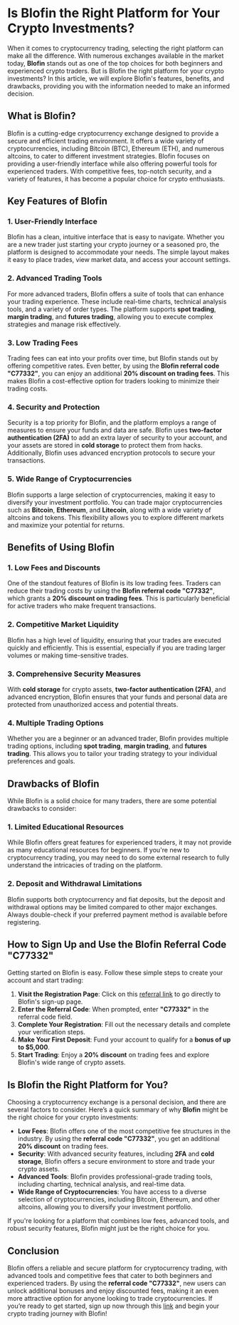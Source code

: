 # Is Blofin the Right Platform for Your Crypto Investments?

When it comes to cryptocurrency trading, selecting the right platform can make all the difference. With numerous exchanges available in the market today, **Blofin** stands out as one of the top choices for both beginners and experienced crypto traders. But is Blofin the right platform for your crypto investments? In this article, we will explore Blofin's features, benefits, and drawbacks, providing you with the information needed to make an informed decision.

## What is Blofin?

Blofin is a cutting-edge cryptocurrency exchange designed to provide a secure and efficient trading environment. It offers a wide variety of cryptocurrencies, including Bitcoin (BTC), Ethereum (ETH), and numerous altcoins, to cater to different investment strategies. Blofin focuses on providing a user-friendly interface while also offering powerful tools for experienced traders. With competitive fees, top-notch security, and a variety of features, it has become a popular choice for crypto enthusiasts.

## Key Features of Blofin

### 1. **User-Friendly Interface**
Blofin has a clean, intuitive interface that is easy to navigate. Whether you are a new trader just starting your crypto journey or a seasoned pro, the platform is designed to accommodate your needs. The simple layout makes it easy to place trades, view market data, and access your account settings.

### 2. **Advanced Trading Tools**
For more advanced traders, Blofin offers a suite of tools that can enhance your trading experience. These include real-time charts, technical analysis tools, and a variety of order types. The platform supports **spot trading**, **margin trading**, and **futures trading**, allowing you to execute complex strategies and manage risk effectively.

### 3. **Low Trading Fees**
Trading fees can eat into your profits over time, but Blofin stands out by offering competitive rates. Even better, by using the **Blofin referral code "C77332"**, you can enjoy an additional **20% discount on trading fees**. This makes Blofin a cost-effective option for traders looking to minimize their trading costs.

### 4. **Security and Protection**
Security is a top priority for Blofin, and the platform employs a range of measures to ensure your funds and data are safe. Blofin uses **two-factor authentication (2FA)** to add an extra layer of security to your account, and your assets are stored in **cold storage** to protect them from hacks. Additionally, Blofin uses advanced encryption protocols to secure your transactions.

### 5. **Wide Range of Cryptocurrencies**
Blofin supports a large selection of cryptocurrencies, making it easy to diversify your investment portfolio. You can trade major cryptocurrencies such as **Bitcoin**, **Ethereum**, and **Litecoin**, along with a wide variety of altcoins and tokens. This flexibility allows you to explore different markets and maximize your potential for returns.

## Benefits of Using Blofin

### 1. **Low Fees and Discounts**
One of the standout features of Blofin is its low trading fees. Traders can reduce their trading costs by using the **Blofin referral code "C77332"**, which grants a **20% discount on trading fees**. This is particularly beneficial for active traders who make frequent transactions.

### 2. **Competitive Market Liquidity**
Blofin has a high level of liquidity, ensuring that your trades are executed quickly and efficiently. This is essential, especially if you are trading larger volumes or making time-sensitive trades.

### 3. **Comprehensive Security Measures**
With **cold storage** for crypto assets, **two-factor authentication (2FA)**, and advanced encryption, Blofin ensures that your funds and personal data are protected from unauthorized access and potential threats.

### 4. **Multiple Trading Options**
Whether you are a beginner or an advanced trader, Blofin provides multiple trading options, including **spot trading**, **margin trading**, and **futures trading**. This allows you to tailor your trading strategy to your individual preferences and goals.

## Drawbacks of Blofin

While Blofin is a solid choice for many traders, there are some potential drawbacks to consider:

### 1. **Limited Educational Resources**
While Blofin offers great features for experienced traders, it may not provide as many educational resources for beginners. If you're new to cryptocurrency trading, you may need to do some external research to fully understand the intricacies of trading on the platform.

### 2. **Deposit and Withdrawal Limitations**
Blofin supports both cryptocurrency and fiat deposits, but the deposit and withdrawal options may be limited compared to other major exchanges. Always double-check if your preferred payment method is available before registering.

## How to Sign Up and Use the Blofin Referral Code "C77332"

Getting started on Blofin is easy. Follow these simple steps to create your account and start trading:

1. **Visit the Registration Page**: Click on this [referral link](https://blofin.com/register?referral_code=C77332) to go directly to Blofin's sign-up page.
2. **Enter the Referral Code**: When prompted, enter **"C77332"** in the referral code field.
3. **Complete Your Registration**: Fill out the necessary details and complete your verification steps.
4. **Make Your First Deposit**: Fund your account to qualify for a **bonus of up to $5,000**.
5. **Start Trading**: Enjoy a **20% discount** on trading fees and explore Blofin's wide range of crypto assets.

## Is Blofin the Right Platform for You?

Choosing a cryptocurrency exchange is a personal decision, and there are several factors to consider. Here’s a quick summary of why **Blofin** might be the right choice for your crypto investments:

- **Low Fees**: Blofin offers one of the most competitive fee structures in the industry. By using the **referral code "C77332"**, you get an additional **20% discount** on trading fees.
- **Security**: With advanced security features, including **2FA** and **cold storage**, Blofin offers a secure environment to store and trade your crypto assets.
- **Advanced Tools**: Blofin provides professional-grade trading tools, including charting, technical analysis, and real-time data.
- **Wide Range of Cryptocurrencies**: You have access to a diverse selection of cryptocurrencies, including Bitcoin, Ethereum, and other altcoins, allowing you to diversify your investment portfolio.
  
If you're looking for a platform that combines low fees, advanced tools, and robust security features, Blofin might just be the right choice for you.

## Conclusion

Blofin offers a reliable and secure platform for cryptocurrency trading, with advanced tools and competitive fees that cater to both beginners and experienced traders. By using the **referral code "C77332"**, new users can unlock additional bonuses and enjoy discounted fees, making it an even more attractive option for anyone looking to trade cryptocurrencies. If you’re ready to get started, sign up now through this [link](https://blofin.com/register?referral_code=C77332) and begin your crypto trading journey with Blofin!

